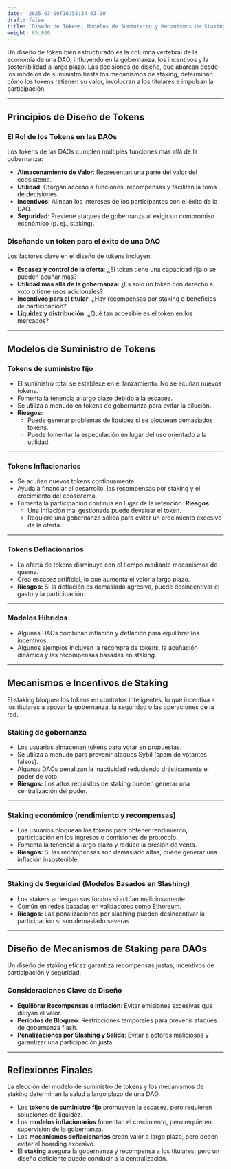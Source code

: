 ```yaml
---
date: '2025-03-09T16:55:34-03:00'
draft: false
title: 'Diseño de Tokens, Modelos de Suministro y Mecanismos de Staking'
weight: 65_000
---
```


Un diseño de token bien estructurado es la columna vertebral de la economía de una DAO, influyendo en la gobernanza, los incentivos y la sostenibilidad a largo plazo. Las decisiones de diseño, que abarcan desde los modelos de suministro hasta los mecanismos de staking, determinan cómo los tokens retienen su valor, involucran a los titulares e impulsan la participación. 

---

## **Principios de Diseño de Tokens**

### **El Rol de los Tokens en las DAOs**

Los tokens de las DAOs cumplen múltiples funciones más allá de la gobernanza:
- **Almacenamiento de Valor**: Representan una parte del valor del ecosistema.
- **Utilidad**: Otorgan acceso a funciones, recompensas y facilitan la toma de decisiones.
- **Incentivos**: Alinean los intereses de los participantes con el éxito de la DAO. 
- **Seguridad**: Previene ataques de gobernanza al exigir un compromiso económico (p. ej., staking).

### **Diseñando un token para el éxito de una DAO**
Los factores clave en el diseño de tokens incluyen:
- **Escasez y control de la oferta**: ¿El token tiene una capacidad fija o se pueden acuñar más?
- **Utilidad más allá de la gobernanza**: ¿Es solo un token con derecho a voto o tiene usos adicionales?
- **Incentivos para el titular**: ¿Hay recompensas por staking o beneficios de participación?
- **Liquidez y distribución**: ¿Qué tan accesible es el token en los mercados?

---

## **Modelos de Suministro de Tokens**

### **Tokens de suministro fijo**
- El suministro total se establece en el lanzamiento. No se acuñan nuevos tokens.
- Fomenta la tenencia a largo plazo debido a la escasez.
- Se utiliza a menudo en tokens de gobernanza para evitar la dilución. 
- **Riesgos:**
  - Puede generar problemas de liquidez si se bloquean demasiados tokens.
  - Puede fomentar la especulación en lugar del uso orientado a la utilidad.

---

### **Tokens Inflacionarios**
- Se acuñan nuevos tokens continuamente.
- Ayuda a financiar el desarrollo, las recompensas por staking y el crecimiento del ecosistema.
- Fomenta la participación continua en lugar de la retención.
**Riesgos:**
  - Una inflación mal gestionada puede devaluar el token.
  - Requiere una gobernanza sólida para evitar un crecimiento excesivo de la oferta.

---

### **Tokens Deflacionarios**
- La oferta de tokens disminuye con el tiempo mediante mecanismos de quema.
- Crea escasez artificial, lo que aumenta el valor a largo plazo.
- **Riesgos:** Si la deflación es demasiado agresiva, puede desincentivar el gasto y la participación.

---

### **Modelos Híbridos**
- Algunas DAOs combinan inflación y deflación para equilibrar los incentivos.
- Algunos ejemplos incluyen la recompra de tokens, la acuñación dinámica y las recompensas basadas en staking.

---

## **Mecanismos e Incentivos de Staking**

El staking bloquea los tokens en contratos inteligentes, lo que incentiva a los titulares a apoyar la gobernanza, la seguridad o las operaciones de la red.

### **Staking de gobernanza**
- Los usuarios almacenan tokens para votar en propuestas.
- Se utiliza a menudo para prevenir ataques Sybil (spam de votantes falsos).
- Algunas DAOs penalizan la inactividad reduciendo drásticamente el poder de voto.
- **Riesgos:** Los altos requisitos de staking pueden generar una centralización del poder.

---

### **Staking económico (rendimiento y recompensas)**
- Los usuarios bloquean los tokens para obtener rendimiento, participación en los ingresos o comisiones de protocolo.
- Fomenta la tenencia a largo plazo y reduce la presión de venta.
- **Riesgos:** Si las recompensas son demasiado altas, puede generar una inflación insostenible.

---

### **Staking de Seguridad (Modelos Basados ​​en Slashing)**
- Los stakers arriesgan sus fondos si actúan maliciosamente.
- Común en redes basadas en validadores como Ethereum.
- **Riesgos:** Las penalizaciones por slashing pueden desincentivar la participación si son demasiado severas.

---

## **Diseño de Mecanismos de Staking para DAOs**

Un diseño de staking eficaz garantiza recompensas justas, incentivos de participación y seguridad.

### **Consideraciones Clave de Diseño**
- **Equilibrar Recompensas e Inflación**: Evitar emisiones excesivas que diluyan el valor.
- **Períodos de Bloqueo**: Restricciones temporales para prevenir ataques de gobernanza flash.
- **Penalizaciones por Slashing y Salida**: Evitar a actores maliciosos y garantizar una participación justa.

---

## **Reflexiones Finales**

La elección del modelo de suministro de tokens y los mecanismos de staking determinan la salud a largo plazo de una DAO.

- Los **tokens de suministro fijo** promueven la escasez, pero requieren soluciones de liquidez.
- Los **modelos inflacionarios** fomentan el crecimiento, pero requieren supervisión de la gobernanza.
- Los **mecanismos deflacionarios** crean valor a largo plazo, pero deben evitar el hoarding excesivo.
- El **staking** asegura la gobernanza y recompensa a los titulares, pero un diseño deficiente puede conducir a la centralización.